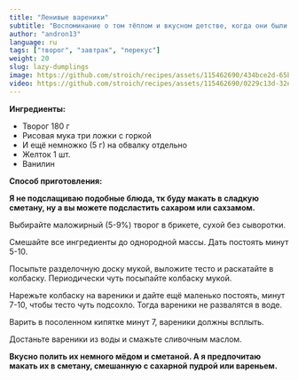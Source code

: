 ```yaml
---
title: "Ленивые вареники"
subtitle: "Воспоминание о том тёплом и вкусном детстве, когда они были любимым угощением."
author: "andron13"
language: ru
tags: ["творог", "завтрак", "перекус"]
weight: 20
slug: lazy-dumplings
image: https://github.com/stroich/recipes/assets/115462690/434bce2d-65b4-4d57-8153-217693064a84
video: https://github.com/stroich/recipes/assets/115462690/0229c13d-32e3-459f-99cd-4a5735203736
---
```



**Ингредиенты:**

* Творог 180 г
* Рисовая мука три ложки с горкой
* И ещё немножко (5 г) на обвалку отдельно
* Желток 1 шт.
* Ванилин


**Способ приготовления:**

**Я не подслащиваю подобные блюда, тк буду макать в сладкую сметану, ну а вы можете подсластить сахаром или сахзамом.**

Выбирайте маложирный (5-9%) творог в брикете, сухой без сыворотки.

Смешайте все ингредиенты до однородной массы. Дать постоять минут 5-10.

Посыпьте разделочную доску мукой, выложите тесто и раскатайте в колбаску. Периодически чуть посыпайте колбаску мукой.

Нарежьте колбаску на вареники и дайте ещё маленько постоять, минут 7-10, чтобы тесто чуть подсохло. Тогда вареники не развалятся в воде.

Варить в посоленном кипятке минут 7, вареники должны всплыть.

Достаньте вареники из воды и смажьте сливочным маслом.

**Вкусно полить их немного мёдом и сметаной. А я предпочитаю макать их в сметану, смешанную с сахарной пудрой или вареньем.**

 
